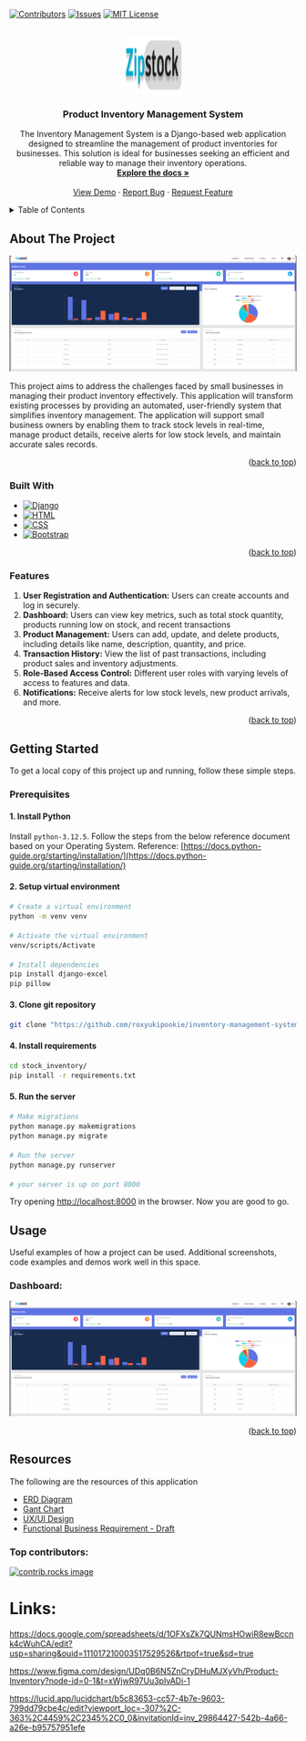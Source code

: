 <a id="readme-top"></a>

[![Contributors][contributors-shield]][contributors-url]
[![Issues][issues-shield]][issues-url]
[![MIT License][license-shield]][license-url]

<!-- PROJECT LOGO -->
<br />
<div align="center">
  <a href="https://github.com/roxyukipookie/inventory-management-system
">
    <img src="stock_inventory/static/images/LOGO.png" alt="Logo" width="100" height="100">
  </a>

<h3 align="center">Product Inventory Management System</h3>

  <p align="center">
    The Inventory Management System is a Django-based web application designed to streamline the management of product inventories for businesses. This solution is ideal for businesses seeking an efficient and reliable way to manage their inventory operations.
    <br />
    <a href="https://github.com/roxyukipookie/inventory-management-system"><strong>Explore the docs »</strong></a>
    <br />
    <br />
    <a href="https://github.com/roxyukipookie/inventory-management-system">View Demo</a>
    ·
    <a href="https://github.com/roxyukipookie/inventory-management-system/issues/new?labels=bug&template=bug-report---.md">Report Bug</a>
    ·
    <a href="https://github.com/roxyukipookie/inventory-management-system/issues/new?labels=enhancement&template=feature-request---.md">Request Feature</a>
  </p>
</div>

<!-- TABLE OF CONTENTS -->
<details>
  <summary>Table of Contents</summary>
  <ol>
    <li>
      <a href="#about-the-project">About The Project</a>
      <ul>
        <li><a href="#built-with">Built With</a></li>
        <li><a href="#features">Features</a></li>
      </ul>
    </li>
    <li>
      <a href="#getting-started">Getting Started</a>
      <ul>
        <li><a href="#prerequisites">Prerequisites</a></li>
        <li><a href="#installation">Installation</a></li>
      </ul>
    </li>
    <li><a href="#usage">Usage</a></li>
    <li><a href="#resources">Resources</a></li>
    <li><a href="#contributing">Contributing</a></li>
    <li><a href="#license">License</a></li>
    <li><a href="#contact">Contact</a></li>
    <li><a href="#acknowledgments">Acknowledgments</a></li>
  </ol>
</details>

<!-- ABOUT THE PROJECT -->
## About The Project

[![Product Screen Shot][product-screenshot]](https://github.com/roxyukipookie/inventory-management-system)

This project aims to address the challenges faced by small businesses in managing their product inventory effectively. This application will transform existing processes by providing an automated, user-friendly system that simplifies inventory management. The application will support small business owners by enabling them to track stock levels in real-time, manage product details, receive alerts for low stock levels, and maintain accurate sales records.

<p align="right">(<a href="#readme-top">back to top</a>)</p>

### Built With

* [![Django][Django-shield]][Django-url]
* [![HTML][HTML-shield]][HTML-url]
* [![CSS][CSS-shield]][CSS-url]
* [![Bootstrap][Bootstrap.com]][Bootstrap-url]

<p align="right">(<a href="#readme-top">back to top</a>)</p>

### Features

1. **User Registration and Authentication:** Users can create accounts and log in securely.
2. **Dashboard:** Users can view key metrics, such as total stock quantity, products running low on stock, and recent transactions
3. **Product Management:** Users can add, update, and delete products, including details like name, description, quantity, and price.
4. **Transaction History:** View the list of past transactions, including product sales and inventory adjustments.
5. **Role-Based Access Control:** Different user roles with varying levels of access to features and data.
6. **Notifications:** Receive alerts for low stock levels, new product arrivals, and more.

<p align="right">(<a href="#readme-top">back to top</a>)</p>

<!-- GETTING STARTED -->
## Getting Started

To get a local copy of this project up and running, follow these simple steps.

### Prerequisites

#### 1. Install Python
Install ```python-3.12.5```. Follow the steps from the below reference document based on your Operating System.
Reference: [https://docs.python-guide.org/starting/installation/](https://docs.python-guide.org/starting/installation/) 

#### 2. Setup virtual environment
```bash
# Create a virtual environment
python -m venv venv

# Activate the virtual environment
venv/scripts/Activate

# Install dependencies
pip install django-excel
pip pillow
```

#### 3. Clone git repository
```bash
git clone "https://github.com/roxyukipookie/inventory-management-system.git"
```

#### 4. Install requirements
```bash
cd stock_inventory/
pip install -r requirements.txt
```

#### 5. Run the server
```bash
# Make migrations
python manage.py makemigrations
python manage.py migrate

# Run the server
python manage.py runserver

# your server is up on port 8000
```
Try opening [http://localhost:8000](http://localhost:8000) in the browser.
Now you are good to go.

<!-- USAGE EXAMPLES -->
## Usage
Useful examples of how a project can be used. Additional screenshots, code examples and demos work well in this space.

### Dashboard:
[![Product Screen Shot][product-screenshot]](https://github.com/roxyukipookie/inventory-management-system)


<p align="right">(<a href="#readme-top">back to top</a>)</p>

## Resources
The following are the resources of this application
* [ERD Diagram](stock_inventory/static/images/erd.png)
* [Gant Chart](stock_inventory/static/images/gantchart.png)
* [UX/UI Design](https://www.figma.com/design/UDq0B6N5ZnCryDHuMJXyVh/Product-Inventory?node-id=0-1&t=sn1B2BC1Vyj0MxTz-1)
* [Functional Business Requirement - Draft](01-Functional-Business-Requirement-Document-DRAFT.docx)

### Top contributors:

<a href="https://github.com/roxyukipookie/inventory-management-system/graphs/contributors">
  <img src="https://contrib.rocks/image?repo=roxyukipookie/inventory-management-system" alt="contrib.rocks image" />
</a>


# Links:
https://docs.google.com/spreadsheets/d/1OFXsZk7QUNmsHOwiR8ewBccnk4cWuhCA/edit?usp=sharing&ouid=111017210003517529526&rtpof=true&sd=true

https://www.figma.com/design/UDq0B6N5ZnCryDHuMJXyVh/Product-Inventory?node-id=0-1&t=xWjwR97Uu3pIvADi-1

https://lucid.app/lucidchart/b5c83653-cc57-4b7e-9603-799dd79cbe4c/edit?viewport_loc=-307%2C-363%2C4459%2C2345%2C0_0&invitationId=inv_29864427-542b-4a66-a26e-b95757951efe

<!-- MARKDOWN LINKS & IMAGES -->
<!-- https://www.markdownguide.org/basic-syntax/#reference-style-links -->
[contributors-shield]: https://img.shields.io/github/contributors/roxyukipookie/inventory-management-system.svg?style=for-the-badge
[contributors-url]: https://github.com/roxyukipookie/inventory-management-system/graphs/contributors
[forks-shield]: https://img.shields.io/github/forks/github_username/repo_name.svg?style=for-the-badge
[forks-url]: https://github.com/github_username/repo_name/network/members
[stars-shield]: https://img.shields.io/github/stars/github_username/repo_name.svg?style=for-the-badge
[stars-url]: https://github.com/github_username/repo_name/stargazers
[issues-shield]: https://img.shields.io/github/issues/roxyukipookie/inventory-management-system.svg?style=for-the-badge
[issues-url]: https://github.com/roxyukipookie/inventory-management-system/issues
[license-shield]: https://img.shields.io/github/license/roxyukipookie/inventory-management-system.svg?style=for-the-badge
[license-url]: https://github.com/roxyukipookie/inventory-management-system/blob/master/LICENSE.txt
[product-screenshot]: stock_inventory/static/images/screenshot2.png
[erd]: stock_inventory/static/images/erd.png
[Bootstrap.com]: https://img.shields.io/badge/Bootstrap-563D7C?style=for-the-badge&logo=bootstrap&logoColor=white
[Bootstrap-url]: https://getbootstrap.com
[Django-shield]: https://img.shields.io/badge/Django-092E20?style=for-the-badge&logo=django&logoColor=white
[Django-url]: https://www.djangoproject.com/
[HTML-shield]: https://img.shields.io/badge/HTML5-E34F26?style=for-the-badge&logo=html5&logoColor=white
[HTML-url]: https://developer.mozilla.org/en-US/docs/Web/HTML
[CSS-shield]: https://img.shields.io/badge/CSS3-1572B6?style=for-the-badge&logo=css3&logoColor=white
[CSS-url]: https://developer.mozilla.org/en-US/docs/Web/CSS
